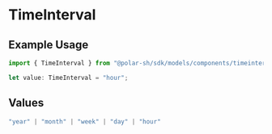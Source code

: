 # TimeInterval

## Example Usage

```typescript
import { TimeInterval } from "@polar-sh/sdk/models/components/timeinterval.js";

let value: TimeInterval = "hour";
```

## Values

```typescript
"year" | "month" | "week" | "day" | "hour"
```